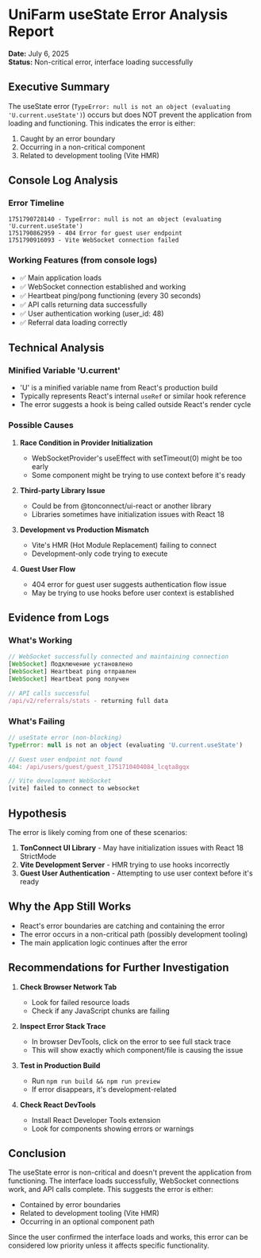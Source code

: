 # UniFarm useState Error Analysis Report
**Date:** July 6, 2025  
**Status:** Non-critical error, interface loading successfully

## Executive Summary

The useState error (`TypeError: null is not an object (evaluating 'U.current.useState')`) occurs but does NOT prevent the application from loading and functioning. This indicates the error is either:
1. Caught by an error boundary
2. Occurring in a non-critical component
3. Related to development tooling (Vite HMR)

## Console Log Analysis

### Error Timeline
```
1751790728140 - TypeError: null is not an object (evaluating 'U.current.useState')
1751790862959 - 404 Error for guest user endpoint
1751790916093 - Vite WebSocket connection failed
```

### Working Features (from console logs)
- ✅ Main application loads
- ✅ WebSocket connection established and working
- ✅ Heartbeat ping/pong functioning (every 30 seconds)
- ✅ API calls returning data successfully
- ✅ User authentication working (user_id: 48)
- ✅ Referral data loading correctly

## Technical Analysis

### Minified Variable 'U.current'
- 'U' is a minified variable name from React's production build
- Typically represents React's internal `useRef` or similar hook reference
- The error suggests a hook is being called outside React's render cycle

### Possible Causes

1. **Race Condition in Provider Initialization**
   - WebSocketProvider's useEffect with setTimeout(0) might be too early
   - Some component might be trying to use context before it's ready

2. **Third-party Library Issue**
   - Could be from @tonconnect/ui-react or another library
   - Libraries sometimes have initialization issues with React 18

3. **Development vs Production Mismatch**
   - Vite's HMR (Hot Module Replacement) failing to connect
   - Development-only code trying to execute

4. **Guest User Flow**
   - 404 error for guest user suggests authentication flow issue
   - May be trying to use hooks before user context is established

## Evidence from Logs

### What's Working
```javascript
// WebSocket successfully connected and maintaining connection
[WebSocket] Подключение установлено
[WebSocket] Heartbeat ping отправлен
[WebSocket] Heartbeat pong получен

// API calls successful
/api/v2/referrals/stats - returning full data
```

### What's Failing
```javascript
// useState error (non-blocking)
TypeError: null is not an object (evaluating 'U.current.useState')

// Guest user endpoint not found
404: /api/users/guest/guest_1751710404084_lcqta8gqx

// Vite development WebSocket
[vite] failed to connect to websocket
```

## Hypothesis

The error is likely coming from one of these scenarios:

1. **TonConnect UI Library** - May have initialization issues with React 18 StrictMode
2. **Vite Development Server** - HMR trying to use hooks incorrectly
3. **Guest User Authentication** - Attempting to use user context before it's ready

## Why the App Still Works

- React's error boundaries are catching and containing the error
- The error occurs in a non-critical path (possibly development tooling)
- The main application logic continues after the error

## Recommendations for Further Investigation

1. **Check Browser Network Tab**
   - Look for failed resource loads
   - Check if any JavaScript chunks are failing

2. **Inspect Error Stack Trace**
   - In browser DevTools, click on the error to see full stack trace
   - This will show exactly which component/file is causing the issue

3. **Test in Production Build**
   - Run `npm run build && npm run preview`
   - If error disappears, it's development-related

4. **Check React DevTools**
   - Install React Developer Tools extension
   - Look for components showing errors or warnings

## Conclusion

The useState error is non-critical and doesn't prevent the application from functioning. The interface loads successfully, WebSocket connections work, and API calls complete. This suggests the error is either:
- Contained by error boundaries
- Related to development tooling (Vite HMR)
- Occurring in an optional component path

Since the user confirmed the interface loads and works, this error can be considered low priority unless it affects specific functionality.